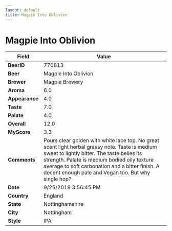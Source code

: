 ```yaml
---
layout: default
title: Magpie Into Oblivion
---
```


# Magpie Into Oblivion

| Field         | Value     |
|---------------|-----------|
| **BeerID** | 770813 |
| **Beer** | Magpie Into Oblivion |
| **Brewer** | Magpie Brewery |
| **Aroma** | 6.0 |
| **Appearance** | 4.0 |
| **Taste** | 7.0 |
| **Palate** | 4.0 |
| **Overall** | 12.0 |
| **MyScore** | 3.3 |
| **Comments** | Pours clear golden with white lace top. No great scent light herbal grassy note. Taste is medium sweet to lightly bitter. The taste belies its strength. Palate is medium bodied oily texture average to soft carbonation and a bitter finish. A decent enough pale and Vegan too. But  why single hop?  |
| **Date** | 9/25/2019 3:56:45 PM |
| **Country** | England |
| **State** | Nottinghamshire |
| **City** | Nottingham |
| **Style** | IPA |
